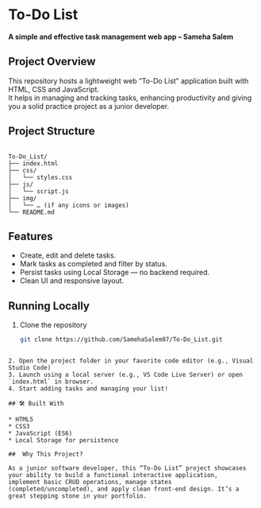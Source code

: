 # To-Do List  
**A simple and effective task management web app – Sameha Salem**

## Project Overview  
This repository hosts a lightweight web “To-Do List” application built with HTML, CSS and JavaScript.  
It helps in managing and tracking tasks, enhancing productivity and giving you a solid practice project as a junior developer.

## Project Structure  
```

To-Do_List/
├── index.html
├── css/
│   └── styles.css
├── js/
│   └── script.js
├── img/
│   └── … (if any icons or images)
└── README.md

````

## Features  
- Create, edit and delete tasks.  
- Mark tasks as completed and filter by status.  
- Persist tasks using Local Storage — no backend required.  
- Clean UI and responsive layout.

## Running Locally  
1. Clone the repository  
   ```bash
   git clone https://github.com/SamehaSalem87/To-Do_List.git
````

2. Open the project folder in your favorite code editor (e.g., Visual Studio Code)
3. Launch using a local server (e.g., VS Code Live Server) or open `index.html` in browser.
4. Start adding tasks and managing your list!

## 🛠 Built With

* HTML5
* CSS3
* JavaScript (ES6)
* Local Storage for persistence

##  Why This Project?

As a junior software developer, this “To-Do List” project showcases your ability to build a functional interactive application,
implement basic CRUD operations, manage states (completed/uncompleted), and apply clean front-end design. It’s a great stepping stone in your portfolio.
